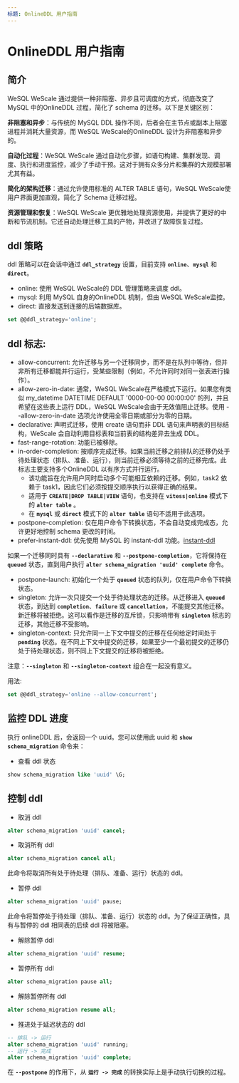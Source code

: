 ```yaml
---
标题: OnlineDDL 用户指南
---
```


# **OnlineDDL 用户指南**

## **简介**

WeSQL WeScale 通过提供一种非阻塞、异步且可调度的方式，彻底改变了 MySQL 中的OnlineDDL 过程，简化了 schema 的迁移。以下是关键区别：

**非阻塞和异步**：与传统的 MySQL DDL 操作不同，后者会在主节点或副本上阻塞进程并消耗大量资源，而 WeSQL WeScale的OnlineDDL 设计为非阻塞和异步的。

**自动化过程**：WeSQL WeScale 通过自动化步骤，如语句构建、集群发现、调度、执行和进度监控，减少了手动干预。这对于拥有众多分片和集群的大规模部署尤其有益。

**简化的架构迁移**：通过允许使用标准的 ALTER TABLE 语句，WeSQL WeScale使用户界面更加直观，简化了 Schema 迁移过程。

**资源管理和恢复**：WeSQL WeScale 更优雅地处理资源使用，并提供了更好的中断和节流机制。它还自动处理迁移工具的产物，并改进了故障恢复过程。

## **ddl 策略**

ddl 策略可以在会话中通过 **`ddl_strategy`** 设置，目前支持 **`online`**、**`mysql`** 和 **`direct`**。

- online: 使用 WeSQL WeScale的 DDL 管理策略来调度 ddl。
- mysql: 利用 MySQL 自身的OnlineDDL 机制，但由 WeSQL WeScale监控。
- direct: 直接发送到连接的后端数据库。

```sql
set @@ddl_strategy='online';
```

## **ddl 标志:**

- allow-concurrent: 允许迁移与另一个迁移同步，而不是在队列中等待，但并非所有迁移都能并行运行，受某些限制（例如，不允许同时对同一张表进行操作）。
- allow-zero-in-date: 通常，WeSQL WeScale在严格模式下运行。如果您有类似 my_datetime DATETIME DEFAULT '0000-00-00 00:00:00' 的列，并且希望在这些表上运行 DDL，WeSQL WeScale会由于无效值阻止迁移。使用 --allow-zero-in-date 选项允许使用全零日期或部分为零的日期。
- declarative: 声明式迁移，使用 create 语句而非 DDL 语句来声明表的目标结构，WeScale 会自动利用目标表和当前表的结构差异去生成 DDL。
- fast-range-rotation: 功能已被移除。
- in-order-completion: 按顺序完成迁移。如果当前迁移之前排队的迁移仍处于待处理状态（排队、准备、运行），则当前迁移必须等待之前的迁移完成。此标志主要支持多个OnlineDDL 以有序方式并行运行。
    - 该功能旨在允许用户同时启动多个可能相互依赖的迁移。例如，task2 依赖于 task1，因此它们必须按提交顺序执行以获得正确的结果。
    - 适用于 **`CREATE|DROP TABLE|VIEW`** 语句，也支持在 **`vitess|online`** 模式下的 **`alter table`** 。
    - 在 **`mysql`** 或 **`direct`** 模式下的 **`alter table`** 语句不适用于此选项。
- postpone-completion: 仅在用户命令下转换状态，不会自动变成完成态，允许更好地控制 schema 更改的时间。
- prefer-instant-ddl: 优先使用 MySQL 的 instant-ddl 功能。[instant-ddl](https://dev.mysql.com/doc/refman/8.0/en/innodb-online-ddl-operations.html)

如果一个迁移同时具有 **`--declarative`** 和 **`--postpone-completion`**，它将保持在 **`queued`** 状态，直到用户执行 **`alter schema_migration 'uuid' complete`** 命令。

- postpone-launch: 初始化一个处于 **`queued`** 状态的队列，仅在用户命令下转换状态。
- singleton: 允许一次只提交一个处于待处理状态的迁移。从迁移进入 **`queued`** 状态，到达到 **`completion`**、**`failure`** 或 **`cancellation`**，不能提交其他迁移。新迁移将被拒绝。这可以看作是迁移的互斥锁，只影响带有 **`singleton`** 标志的迁移，其他迁移不受影响。
- singleton-context: 只允许同一上下文中提交的迁移在任何给定时间处于 **`pending`** 状态。在不同上下文中提交的迁移，如果至少一个最初提交的迁移仍处于待处理状态，则不同上下文提交的迁移将被拒绝。

注意：**`--singleton`** 和 **`--singleton-context`** 组合在一起没有意义。

用法:

```sql
set @@ddl_strategy='online --allow-concurrent';
```

## **监控 DDL 进度**

执行 onlineDDL 后，会返回一个 uuid。您可以使用此 uuid 和 **`show schema_migration`** 命令来：

- 查看 ddl 状态

```sql
show schema_migration like 'uuid' \G;
```

## ****控制**** ddl

- 取消 ddl

```sql
alter schema_migration 'uuid' cancel;
```

- 取消所有 ddl

```sql
alter schema_migration cancel all;
```

此命令将取消所有处于待处理（排队、准备、运行）状态的 ddl。

- 暂停 ddl
```sql
alter schema_migration 'uuid' pause;
```

此命令将暂停处于待处理（排队、准备、运行）状态的 ddl。为了保证正确性，具有与暂停的 ddl 相同表的后续 ddl 将被阻塞。

- 解除暂停 ddl
```sql
alter schema_migration 'uuid' resume;
```

- 暂停所有 ddl

```sql
alter schema_migration pause all;
```

- 解除暂停所有 ddl

```sql
alter schema_migration resume all;
```

- 推进处于延迟状态的 ddl

```sql
-- 排队 -> 运行
alter schema_migration 'uuid' running;
-- 运行 -> 完成
alter schema_migration 'uuid' complete; 
```

在 **`--postpone`** 的作用下，从 **`运行 -> 完成`** 的转换实际上是手动执行切换的过程。